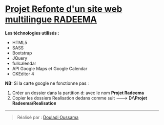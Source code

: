 # [Projet Refonte d'un site web multilingue RADEEMA ](https://devdld.github.io/RADEEMA/)

**Les téchnologies utilisés :**

- HTML5
- SASS
- Bootstrap
- JQuery
- fullcalendar
- API Google Maps et Google Calendar
- CKEditor 4

**NB:**
Si la carte google ne fonctionne pas :

1. Créer un dossier dans la partition d: avec le nom **Projet Radeema**
1. Copier les dossiers Realisation dedans comme suit ---> **D:\Projet Radeema\Realisation**

---

> Réalisé par : [Douladi Oussama](https://www.linkedin.com/in/douladi-oussama/)
